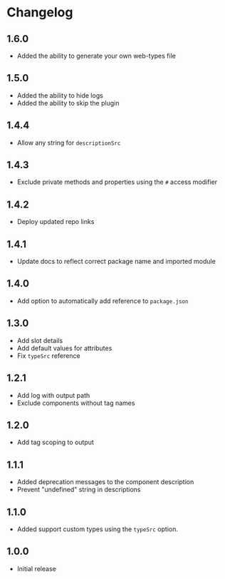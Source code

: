 # Changelog

## 1.6.0

- Added the ability to generate your own web-types file

## 1.5.0

- Added the ability to hide logs
- Added the ability to skip the plugin

## 1.4.4

- Allow any string for `descriptionSrc`

## 1.4.3

- Exclude private methods and properties using the `#` access modifier

## 1.4.2

- Deploy updated repo links

## 1.4.1

- Update docs to reflect correct package name and imported module

## 1.4.0

- Add option to automatically add reference to `package.json`

## 1.3.0

- Add slot details
- Add default values for attributes
- Fix `typeSrc` reference

## 1.2.1

- Add log with output path
- Exclude components without tag names

## 1.2.0

- Add tag scoping to output

## 1.1.1

- Added deprecation messages to the component description
- Prevent "undefined" string in descriptions

## 1.1.0

- Added support custom types using the `typeSrc` option.

## 1.0.0

- Initial release
